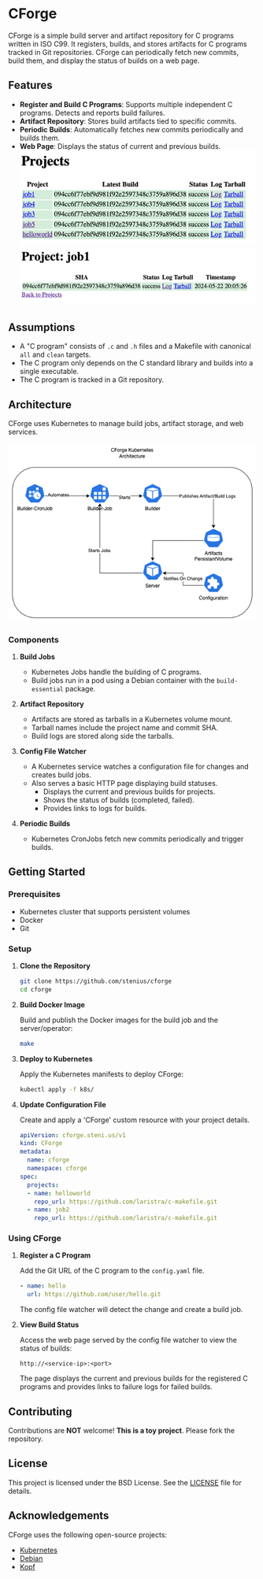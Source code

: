 # CForge

CForge is a simple build server and artifact repository for C programs written in ISO C99. It registers, builds, and stores artifacts for C programs tracked in Git repositories. CForge can periodically fetch new commits, build them, and display the status of builds on a web page.


## Features

- **Register and Build C Programs**: Supports multiple independent C programs. Detects and reports build failures.
- **Artifact Repository**: Stores build artifacts tied to specific commits.
- **Periodic Builds**: Automatically fetches new commits periodically and builds them.
- **Web Page**: Displays the status of current and previous builds.
![Project Listing](docs/projects_root.png?raw=true)
![Project Details](docs/project_detail.png?raw=true)

## Assumptions

- A "C program" consists of `.c` and `.h` files and a Makefile with canonical `all` and `clean` targets.
- The C program only depends on the C standard library and builds into a single executable.
- The C program is tracked in a Git repository.

## Architecture

CForge uses Kubernetes to manage build jobs, artifact storage, and web services.

![Kubernetes Architecture](docs/kubernetes_arch.png?raw=true)

### Components

1. **Build Jobs**
   - Kubernetes Jobs handle the building of C programs.
   - Build jobs run in a pod using a Debian container with the `build-essential` package.

2. **Artifact Repository**
   - Artifacts are stored as tarballs in a Kubernetes volume mount.
   - Tarball names include the project name and commit SHA.
   - Build logs are stored along side the tarballs.

3. **Config File Watcher**
   - A Kubernetes service watches a configuration file for changes and creates build jobs.
   - Also serves a basic HTTP page displaying build statuses.
      - Displays the current and previous builds for projects.
      - Shows the status of builds (completed, failed).
      - Provides links to logs for builds.

4. **Periodic Builds**
   - Kubernetes CronJobs fetch new commits periodically and trigger builds.

## Getting Started

### Prerequisites

- Kubernetes cluster that supports persistent volumes
- Docker
- Git

### Setup

1. **Clone the Repository**

   ```sh
   git clone https://github.com/stenius/cforge
   cd cforge
   ```

2. **Build Docker Image**

   Build and publish the Docker images for the build job and the server/operator:

   ```sh
   make
   ```

3. **Deploy to Kubernetes**

   Apply the Kubernetes manifests to deploy CForge:

   ```sh
   kubectl apply -f k8s/
   ```

4. **Update Configuration File**

   Create and apply a 'CForge' custom resource with your project details.

   ```yaml
   apiVersion: cforge.steni.us/v1
   kind: CForge
   metadata:
     name: cforge
     namespace: cforge
   spec:
     projects:
     - name: helloworld
       repo_url: https://github.com/laristra/c-makefile.git
     - name: job2
       repo_url: https://github.com/laristra/c-makefile.git

   ```


### Using CForge

1. **Register a C Program**

   Add the Git URL of the C program to the `config.yaml` file.

   ```yaml
   - name: hello
     url: https://github.com/user/hello.git
   ```

   The config file watcher will detect the change and create a build job.

2. **View Build Status**

   Access the web page served by the config file watcher to view the status of builds:

   ```
   http://<service-ip>:<port>
   ```

   The page displays the current and previous builds for the registered C programs and provides links to failure logs for failed builds.

## Contributing

Contributions are **NOT** welcome! **This is a toy project**. Please fork the repository.

## License

This project is licensed under the BSD License. See the [LICENSE](LICENSE) file for details.

## Acknowledgements

CForge uses the following open-source projects:

- [Kubernetes](https://kubernetes.io/)
- [Debian](https://www.debian.org/)
- [Kopf](https://kopf.readthedocs.io/)
